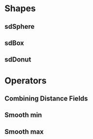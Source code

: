 # Shapes

## sdSphere

## sdBox

## sdDonut

# Operators

## Combining Distance Fields

## Smooth min

## Smooth max
